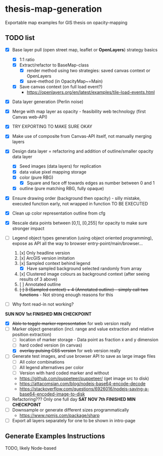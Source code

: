 # thesis-map-generation

Exportable map examples for GIS thesis on opacity-mapping

## TODO list

- [x] Base layer pull (open street map, leaflet or **OpenLayers**) strategy basics
    - [x] 1:1 ratio
    - [x] Extract/refactor to BaseMap-class
        - [x] render method using two strategies: saved canvas context or OpenLayers
        - [x] save-method (in OpacityMap~=Main)
    - [x] Save canvas context (on full load event?)
        - https://openlayers.org/en/latest/examples/tile-load-events.html
- [x] Data layer generation (Perlin noise)
- [x] Merge with map layer as opacity - feasibility web technology (first Canvas web-API)
- [x] TRY EXPORTING TO MAKE SURE OKAY
- [x] Make use of composite from Canvas-API itself, not manually merging layers
- [x] Design data layer = refactoring and addition of outline/smaller opacity data layer
    - [x] Seed images (data layers) for replication
    - [x] data value pixel mapping storage
    - [x] color (pure RBG)
        - [x] Square and face off towards edges as number between 0 and 1
    - [x] outline (pure matching RBG, fully opaque)
- [x] Ensure drawing order (background then opacity) - silly mistake, executed function early, not wrapped in function TO BE EXECUTED
- [x] Clean up color representation outline from cfg
- [x] Rescale data points between [0,1], [0,255] for opacity to make sure stronger impact
- [ ] Legend object types generation (using object oriented programming), expose as API all the way to browser entry-point/main/browser...
    1. [x] Only headline version
    2. [x] ArcGIS version imitation
    3. [x] Sampled context behind legend
        - [x] Have sampled background selected randomly from array
    4. [x] Clustered image colours as background context (after seeing results of 3 above)
    5. [ ] Annotated outline
    5. <strike>[ ] 3 (Sampled context) + 4 (Annotated outline) - simply call two functions</strike> - Not strong enough reasons for this

- [ ] Why font read-in not working?

**SUN NOV 1st FINISHED MIN CHECKPOINT**

- [x] <strike>Able to toggle marker representation</strike> for web version really
- [ ] Marker object generation (incl. range and value extraction and relative position extraction)
    - [ ] location of marker storage - Data point as fraction x and y dimension
    - [ ] hard coded version (in canvas)
    - [x] <strike>overlay pulsing CSS version</strike> for web version really
- [ ] Generate test images, and use browser API to save as large image files
    - [ ] All color combinations
    - [ ] All legend alternatives per color
    - [ ] Version with hard coded marker and without
    - https://github.com/puppeteer/puppeteer/ (get image src to disk)
    - https://attacomsian.com/blog/nodejs-base64-encode-decode
    - https://stackoverflow.com/questions/6926016/nodejs-saving-a-base64-encoded-image-to-disk
- [ ] Refactoring??? Only one full day
**SAT NOV 7th FINISHED MIN CHECKPOINT**
- [ ] Downsample or generate different sizes programmatically
    - https://www.npmjs.com/package/sharp
- [ ] Export all layers separately for one to be shown in intro-page

## Generate Examples Instructions
TODO, likely Node-based